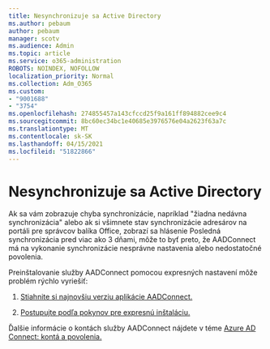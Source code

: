 ```yaml
---
title: Nesynchronizuje sa Active Directory
ms.author: pebaum
author: pebaum
manager: scotv
ms.audience: Admin
ms.topic: article
ms.service: o365-administration
ROBOTS: NOINDEX, NOFOLLOW
localization_priority: Normal
ms.collection: Adm_O365
ms.custom:
- "9001688"
- "3754"
ms.openlocfilehash: 274855457a143cfccd25f9a161ff894882cee9c4
ms.sourcegitcommit: 8bc60ec34bc1e40685e3976576e04a2623f63a7c
ms.translationtype: MT
ms.contentlocale: sk-SK
ms.lasthandoff: 04/15/2021
ms.locfileid: "51822866"
---
```

# <a name="active-directory-not-syncing"></a>Nesynchronizuje sa Active Directory

Ak sa vám zobrazuje chyba synchronizácie, napríklad "žiadna nedávna synchronizácia" alebo ak si všimnete stav synchronizácie adresárov na portáli pre správcov balíka Office, zobrazí sa hlásenie Posledná synchronizácia pred viac ako 3 dňami, môže to byť preto, že AADConnect má na vykonanie synchronizácie nesprávne nastavenia alebo nedostatočné povolenia.  

Preinštalovanie služby AADConnect pomocou expresných nastavení môže problém rýchlo vyriešiť:

1. [Stiahnite si najnovšiu verziu aplikácie AADConnect.](https://go.microsoft.com/fwlink/?LinkId=615771)

2. [Postupujte podľa pokynov pre expresnú inštaláciu.](https://docs.microsoft.com/azure/active-directory/hybrid/how-to-connect-install-express)

Ďalšie informácie o kontách služby AADConnect nájdete v téme [Azure AD Connect: kontá a povolenia.](https://docs.microsoft.com/azure/active-directory/hybrid/reference-connect-accounts-permissions)
